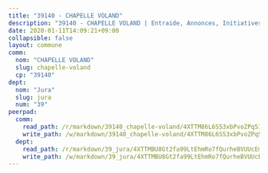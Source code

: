 ```yaml
---
title: "39140 - CHAPELLE VOLAND"
description: "39140 - CHAPELLE VOLAND | Entraide, Annonces, Initiatives"
date: 2020-01-11T14:09:21+09:00
collapsible: false
layout: commune
comm:
  nom: "CHAPELLE VOLAND"
  slug: chapelle-voland
  cp: "39140"
dept:
  nom: "Jura"
  slug: jura
  num: "39"
peerpad:
  comm:
    read_path: /r/markdown/39140_chapelle-voland/4XTTM86L6S53xbPvoZPq51YDXqZ8WTq2bmqa7AEydCShyG86N
    write_path: /w/markdown/39140_chapelle-voland/4XTTM86L6S53xbPvoZPq51YDXqZ8WTq2bmqa7AEydCShyG86N-K3TgU1NGsKkSL8Bi8Kcp1seSdgdCifSswh7QVxVnxvxDHMmcgawRNEP8h9DYeWMbwuajHiyW1FKhtTL4fLYRJvopBoZamVsuD3ofhDD4Po8mygduii7npjqFX2UjMkkASo8q2obQ
  dept:
    read_path: /r/markdown/39_jura/4XTTMBU8Gt2fa99LtEhmRo7fQurheBVUUcEmcUcrj82YN8mg7
    write_path: /w/markdown/39_jura/4XTTMBU8Gt2fa99LtEhmRo7fQurheBVUUcEmcUcrj82YN8mg7-K3TgTcNZmu4vnNMaCfgcL8UVTLrMMzc995tkrcbQnJrz2QJUTFFzY77q7ECMK21XeFnonjpMWqFzgVngXjdq8HzYe3HRbuYXbvX8ofWBv48UvWuvbrbp8aQGQQcfezWASxj7orH1
---
```



